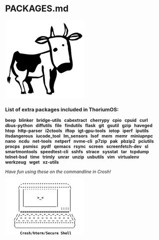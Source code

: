 # PACKAGES.md

<img src="https://github.com/Alex313031/ChromiumOS/blob/main/Larry_the_Cow.png">

### List of extra packages included in ThoriumOS:

__beep &nbsp; blinker &nbsp; bridge-utils &nbsp; cabextract &nbsp; cherrypy &nbsp; cpio &nbsp; cpuid &nbsp; curl &nbsp; dbus-python &nbsp; diffutils &nbsp; file &nbsp; findutils &nbsp; flask &nbsp; git &nbsp; gsutil &nbsp; gzip &nbsp; haveged &nbsp; htop &nbsp; http-parser &nbsp; i2ctools &nbsp; iftop &nbsp; igt-gpu-tools &nbsp; iotop &nbsp; iperf &nbsp; iputils &nbsp; itsdangerous &nbsp; iucode_tool &nbsp; lm_sensors &nbsp; lsof &nbsp; mem &nbsp; memr &nbsp; miniupnpc &nbsp; nano &nbsp; ncdu &nbsp; net-tools &nbsp; netperf &nbsp; nvme-cli &nbsp; p7zip &nbsp; pak &nbsp; pbzip2 &nbsp; pciutils &nbsp; procps &nbsp; psmisc &nbsp; pydf &nbsp; qemacs &nbsp; rsync &nbsp; screen &nbsp; screenfetch-dev &nbsp; sl &nbsp; smartmontools &nbsp; speedtest-cli &nbsp; sshfs &nbsp; strace &nbsp; sysstat &nbsp; tar &nbsp; tcpdump &nbsp; telnet-bsd &nbsp; time &nbsp; trimly &nbsp; unrar &nbsp; unzip &nbsp; usbutils &nbsp; vim &nbsp; virtualenv &nbsp; werkzeug &nbsp; wget &nbsp; xz-utils__

*Have fun using these on the commandline in Crosh!*

<img src="https://github.com/Alex313031/ChromiumOS/blob/main/Crosh_White.png" width="256">
